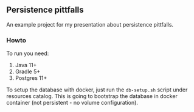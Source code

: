 ## Persistence pittfalls

An example project for my presentation about persistence pittfalls.

### Howto

To run you need:
 1. Java 11+
 2. Gradle 5+
 3. Postgres 11+
 
To setup the database with docker, just run the `db-setup.sh` script under resources catalog. 
This is going to bootstrap the database in docker container (not persistent - no volume configuration).
